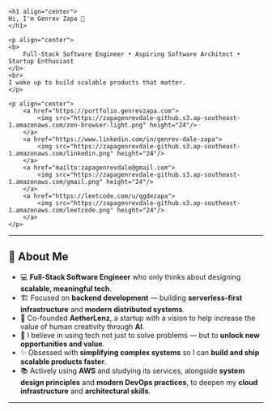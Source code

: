     <h1 align="center">
    Hi, I'm Genrev Zapa 👋
    </h1>

    <p align="center">
    <b>
        Full-Stack Software Engineer • Aspiring Software Architect • Startup Enthusiast
    </b>
    <br>
    I wake up to build scalable products that matter.
    </p>

    <p align="center">
        <a href="https://portfolio.genrevzapa.com">
            <img src="https://zapagenrevdale-github.s3.ap-southeast-1.amazonaws.com/zen-browser-light.png" height="24"/>
        </a>
        <a href="https://www.linkedin.com/in/genrev-dale-zapa">
            <img src="https://zapagenrevdale-github.s3.ap-southeast-1.amazonaws.com/linkedin.png" height="24"/>
        </a>
        <a href="mailto:zapagenrevdale@gmail.com">
            <img src="https://zapagenrevdale-github.s3.ap-southeast-1.amazonaws.com/gmail.png" height="24"/>
        </a>
        <a href="https://leetcode.com/u/qgdezapa">
            <img src="https://zapagenrevdale-github.s3.ap-southeast-1.amazonaws.com/leetcode.png" height="24"/>
        </a>
    </p>

---

## 📖 About Me
  - 💻 **Full-Stack Software Engineer** who only thinks about designing **scalable, meaningful tech**.
  - 🏗️ Focused on **backend development** — building **serverless-first infrastructure** and **modern distributed systems**.
  - 🚀 Co-founded **AetherLenz**, a startup with a vision to help increase the value of human creativity through **AI**.
  - 🎯 I believe in using tech not just to solve problems — but to **unlock new opportunities and value**.
  - ✨ Obsessed with **simplifying complex systems** so I can **build and ship scalable products faster**.
  - 📚 Actively using **AWS** and studying its services, alongside **system design principles** and **modern DevOps practices**, to deepen my **cloud infrastructure** and **architectural skills**.

---

